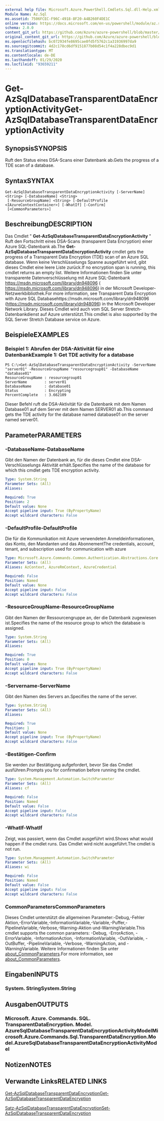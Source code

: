 ```yaml
---
external help file: Microsoft.Azure.PowerShell.Cmdlets.Sql.dll-Help.xml
Module Name: Az.Sql
ms.assetid: 7506FCEC-F96C-4918-8F20-A4B260F4DE1C
online version: https://docs.microsoft.com/en-us/powershell/module/az.sql/get-azsqldatabasetransparentdataencryptionactivity
schema: 2.0.0
content_git_url: https://github.com/Azure/azure-powershell/blob/master/src/Sql/Sql/help/Get-AzSqlDatabaseTransparentDataEncryptionActivity.md
original_content_git_url: https://github.com/Azure/azure-powershell/blob/master/src/Sql/Sql/help/Get-AzSqlDatabaseTransparentDataEncryptionActivity.md
ms.openlocfilehash: bc072934fe8695cae0fd5f5762c1a31936997da9
ms.sourcegitcommit: 4d2c178cd6df9151877b08d54c1f4a228dbec9d1
ms.translationtype: MT
ms.contentlocale: de-DE
ms.lasthandoff: 01/29/2020
ms.locfileid: "93659211"
---
```

# <span data-ttu-id="3cae4-101">Get-AzSqlDatabaseTransparentDataEncryptionActivity</span><span class="sxs-lookup"><span data-stu-id="3cae4-101">Get-AzSqlDatabaseTransparentDataEncryptionActivity</span></span>

## <span data-ttu-id="3cae4-102">Synopsis</span><span class="sxs-lookup"><span data-stu-id="3cae4-102">SYNOPSIS</span></span>
<span data-ttu-id="3cae4-103">Ruft den Status eines DSA-Scans einer Datenbank ab.</span><span class="sxs-lookup"><span data-stu-id="3cae4-103">Gets the progress of a TDE scan of a database.</span></span>

## <span data-ttu-id="3cae4-104">Syntax</span><span class="sxs-lookup"><span data-stu-id="3cae4-104">SYNTAX</span></span>

```
Get-AzSqlDatabaseTransparentDataEncryptionActivity [-ServerName] <String> [-DatabaseName] <String>
 [-ResourceGroupName] <String> [-DefaultProfile <IAzureContextContainer>] [-WhatIf] [-Confirm]
 [<CommonParameters>]
```

## <span data-ttu-id="3cae4-105">Beschreibung</span><span class="sxs-lookup"><span data-stu-id="3cae4-105">DESCRIPTION</span></span>
<span data-ttu-id="3cae4-106">Das Cmdlet " **Get-AzSqlDatabaseTransparentDataEncryptionActivity** " Ruft den Fortschritt eines DSA-Scans (transparent Data Encryption) einer Azure SQL-Datenbank ab.</span><span class="sxs-lookup"><span data-stu-id="3cae4-106">The **Get-AzSqlDatabaseTransparentDataEncryptionActivity** cmdlet gets the progress of a Transparent Data Encryption (TDE) scan of an Azure SQL database.</span></span>
<span data-ttu-id="3cae4-107">Wenn keine Verschlüsselungs Spanne ausgeführt wird, gibt dieses Cmdlet eine leere Liste zurück.</span><span class="sxs-lookup"><span data-stu-id="3cae4-107">If no encryption span is running, this cmdlet returns an empty list.</span></span>
<span data-ttu-id="3cae4-108">Weitere Informationen finden Sie unter transparente Datenverschlüsselung mit Azure SQL-Datenbank https://msdn.microsoft.com/library/dn948096 ( https://msdn.microsoft.com/library/dn948096) in der Microsoft Developer-Netzwerkbibliothek.</span><span class="sxs-lookup"><span data-stu-id="3cae4-108">For more information, see Transparent Data Encryption with Azure SQL Databasehttps://msdn.microsoft.com/library/dn948096 (https://msdn.microsoft.com/library/dn948096) in the Microsoft Developer Network Library.</span></span>
<span data-ttu-id="3cae4-109">Dieses Cmdlet wird auch vom SQL Server Stretch-Datenbankdienst auf Azure unterstützt.</span><span class="sxs-lookup"><span data-stu-id="3cae4-109">This cmdlet is also supported by the SQL Server Stretch Database service on Azure.</span></span>

## <span data-ttu-id="3cae4-110">Beispiele</span><span class="sxs-lookup"><span data-stu-id="3cae4-110">EXAMPLES</span></span>

### <span data-ttu-id="3cae4-111">Beispiel 1: Abrufen der DSA-Aktivität für eine Datenbank</span><span class="sxs-lookup"><span data-stu-id="3cae4-111">Example 1: Get TDE activity for a database</span></span>
```
PS C:\>Get-AzSqlDatabaseTransparentDataEncryptionActivity -ServerName "server01" -ResourceGroupName "resourcegroup01" -DatabaseName "database01"
ResourceGroupName : resourcegroup01
ServerName        : server01
DatabaseName      : database01
Status            : Encrypting
PercentComplete   : 3.662109
```

<span data-ttu-id="3cae4-112">Dieser Befehl ruft die DSA-Aktivität für die Datenbank mit dem Namen Database01 auf dem Server mit dem Namen SERVER01 ab.</span><span class="sxs-lookup"><span data-stu-id="3cae4-112">This command gets the TDE activity for the database named database01 on the server named server01.</span></span>

## <span data-ttu-id="3cae4-113">Parameter</span><span class="sxs-lookup"><span data-stu-id="3cae4-113">PARAMETERS</span></span>

### <span data-ttu-id="3cae4-114">-DatabaseName</span><span class="sxs-lookup"><span data-stu-id="3cae4-114">-DatabaseName</span></span>
<span data-ttu-id="3cae4-115">Gibt den Namen der Datenbank an, für die dieses Cmdlet eine DSA-Verschlüsselungs Aktivität erhält.</span><span class="sxs-lookup"><span data-stu-id="3cae4-115">Specifies the name of the database for which this cmdlet gets TDE encryption activity.</span></span>

```yaml
Type: System.String
Parameter Sets: (All)
Aliases:

Required: True
Position: 2
Default value: None
Accept pipeline input: True (ByPropertyName)
Accept wildcard characters: False
```

### <span data-ttu-id="3cae4-116">-DefaultProfile</span><span class="sxs-lookup"><span data-stu-id="3cae4-116">-DefaultProfile</span></span>
<span data-ttu-id="3cae4-117">Die für die Kommunikation mit Azure verwendeten Anmeldeinformationen, das Konto, den Mandanten und das Abonnement</span><span class="sxs-lookup"><span data-stu-id="3cae4-117">The credentials, account, tenant, and subscription used for communication with azure</span></span>

```yaml
Type: Microsoft.Azure.Commands.Common.Authentication.Abstractions.Core.IAzureContextContainer
Parameter Sets: (All)
Aliases: AzContext, AzureRmContext, AzureCredential

Required: False
Position: Named
Default value: None
Accept pipeline input: False
Accept wildcard characters: False
```

### <span data-ttu-id="3cae4-118">-ResourceGroupName</span><span class="sxs-lookup"><span data-stu-id="3cae4-118">-ResourceGroupName</span></span>
<span data-ttu-id="3cae4-119">Gibt den Namen der Ressourcengruppe an, der die Datenbank zugewiesen ist.</span><span class="sxs-lookup"><span data-stu-id="3cae4-119">Specifies the name of the resource group to which the database is assigned.</span></span>

```yaml
Type: System.String
Parameter Sets: (All)
Aliases:

Required: True
Position: 0
Default value: None
Accept pipeline input: True (ByPropertyName)
Accept wildcard characters: False
```

### <span data-ttu-id="3cae4-120">-Servername</span><span class="sxs-lookup"><span data-stu-id="3cae4-120">-ServerName</span></span>
<span data-ttu-id="3cae4-121">Gibt den Namen des Servers an.</span><span class="sxs-lookup"><span data-stu-id="3cae4-121">Specifies the name of the server.</span></span>

```yaml
Type: System.String
Parameter Sets: (All)
Aliases:

Required: True
Position: 1
Default value: None
Accept pipeline input: True (ByPropertyName)
Accept wildcard characters: False
```

### <span data-ttu-id="3cae4-122">-Bestätigen</span><span class="sxs-lookup"><span data-stu-id="3cae4-122">-Confirm</span></span>
<span data-ttu-id="3cae4-123">Sie werden zur Bestätigung aufgefordert, bevor Sie das Cmdlet ausführen.</span><span class="sxs-lookup"><span data-stu-id="3cae4-123">Prompts you for confirmation before running the cmdlet.</span></span>

```yaml
Type: System.Management.Automation.SwitchParameter
Parameter Sets: (All)
Aliases: cf

Required: False
Position: Named
Default value: False
Accept pipeline input: False
Accept wildcard characters: False
```

### <span data-ttu-id="3cae4-124">-WhatIf</span><span class="sxs-lookup"><span data-stu-id="3cae4-124">-WhatIf</span></span>
<span data-ttu-id="3cae4-125">Zeigt, was passiert, wenn das Cmdlet ausgeführt wird.</span><span class="sxs-lookup"><span data-stu-id="3cae4-125">Shows what would happen if the cmdlet runs.</span></span>
<span data-ttu-id="3cae4-126">Das Cmdlet wird nicht ausgeführt.</span><span class="sxs-lookup"><span data-stu-id="3cae4-126">The cmdlet is not run.</span></span>

```yaml
Type: System.Management.Automation.SwitchParameter
Parameter Sets: (All)
Aliases: wi

Required: False
Position: Named
Default value: False
Accept pipeline input: False
Accept wildcard characters: False
```

### <span data-ttu-id="3cae4-127">CommonParameters</span><span class="sxs-lookup"><span data-stu-id="3cae4-127">CommonParameters</span></span>
<span data-ttu-id="3cae4-128">Dieses Cmdlet unterstützt die allgemeinen Parameter:-Debug,-Fehler Aktion,-ErrorVariable,-InformationVariable,-Variable,-Puffer,-PipelineVariable,-Verbose,-Warning-Aktion und-WarningVariable.</span><span class="sxs-lookup"><span data-stu-id="3cae4-128">This cmdlet supports the common parameters: -Debug, -ErrorAction, -ErrorVariable, -InformationAction, -InformationVariable, -OutVariable, -OutBuffer, -PipelineVariable, -Verbose, -WarningAction, and -WarningVariable.</span></span> <span data-ttu-id="3cae4-129">Weitere Informationen finden Sie unter [about_CommonParameters](https://go.microsoft.com/fwlink/?LinkID=113216).</span><span class="sxs-lookup"><span data-stu-id="3cae4-129">For more information, see [about_CommonParameters](https://go.microsoft.com/fwlink/?LinkID=113216).</span></span>

## <span data-ttu-id="3cae4-130">Eingaben</span><span class="sxs-lookup"><span data-stu-id="3cae4-130">INPUTS</span></span>

### <span data-ttu-id="3cae4-131">System. String</span><span class="sxs-lookup"><span data-stu-id="3cae4-131">System.String</span></span>

## <span data-ttu-id="3cae4-132">Ausgaben</span><span class="sxs-lookup"><span data-stu-id="3cae4-132">OUTPUTS</span></span>

### <span data-ttu-id="3cae4-133">Microsoft. Azure. Commands. SQL. TransparentDataEncryption. Model. AzureSqlDatabaseTransparentDataEncryptionActivityModel</span><span class="sxs-lookup"><span data-stu-id="3cae4-133">Microsoft.Azure.Commands.Sql.TransparentDataEncryption.Model.AzureSqlDatabaseTransparentDataEncryptionActivityModel</span></span>

## <span data-ttu-id="3cae4-134">Notizen</span><span class="sxs-lookup"><span data-stu-id="3cae4-134">NOTES</span></span>

## <span data-ttu-id="3cae4-135">Verwandte Links</span><span class="sxs-lookup"><span data-stu-id="3cae4-135">RELATED LINKS</span></span>

[<span data-ttu-id="3cae4-136">Get-AzSqlDatabaseTransparentDataEncryption</span><span class="sxs-lookup"><span data-stu-id="3cae4-136">Get-AzSqlDatabaseTransparentDataEncryption</span></span>](./Get-AzSqlDatabaseTransparentDataEncryption.md)

[<span data-ttu-id="3cae4-137">Satz-AzSqlDatabaseTransparentDataEncryption</span><span class="sxs-lookup"><span data-stu-id="3cae4-137">Set-AzSqlDatabaseTransparentDataEncryption</span></span>](./Set-AzSqlDatabaseTransparentDataEncryption.md)


